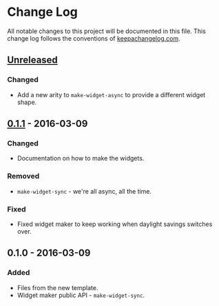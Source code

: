 # Change Log
All notable changes to this project will be documented in this file. This change log follows the conventions of [keepachangelog.com](http://keepachangelog.com/).

## [Unreleased][unreleased]
### Changed
- Add a new arity to `make-widget-async` to provide a different widget shape.

## [0.1.1] - 2016-03-09
### Changed
- Documentation on how to make the widgets.

### Removed
- `make-widget-sync` - we're all async, all the time.

### Fixed
- Fixed widget maker to keep working when daylight savings switches over.

## 0.1.0 - 2016-03-09
### Added
- Files from the new template.
- Widget maker public API - `make-widget-sync`.

[unreleased]: https://github.com/your-name/controller/compare/0.1.1...HEAD
[0.1.1]: https://github.com/your-name/controller/compare/0.1.0...0.1.1
